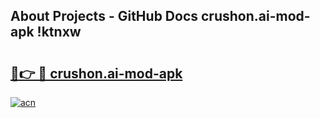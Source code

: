 ## About Projects - GitHub Docs crushon.ai-mod-apk !ktnxw

# <h2><a href="https://andorid.site?title=crushon.ai-mod-apk&ref=13PRO">🔗👉 🔴 crushon.ai-mod-apk</a></h2>

[![acn](https://github.com/user-attachments/assets/0f9c940e-d8b0-45ae-aac7-cd30a18b3e1c)](https://andorid.site?title=crushon.ai-mod-apk&ref=13PRO)

